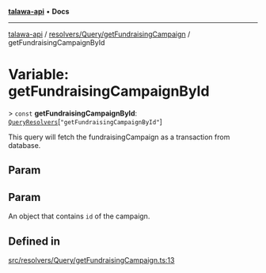 [**talawa-api**](../../../../README.md) • **Docs**

***

[talawa-api](../../../../modules.md) / [resolvers/Query/getFundraisingCampaign](../README.md) / getFundraisingCampaignById

# Variable: getFundraisingCampaignById

\> `const` **getFundraisingCampaignById**: [`QueryResolvers`](../../../../types/generatedGraphQLTypes/type-aliases/QueryResolvers.md)\[`"getFundraisingCampaignById"`\]

This query will fetch the fundraisingCampaign as a transaction from database.

## Param

## Param

An object that contains `id` of the campaign.

## Defined in

[src/resolvers/Query/getFundraisingCampaign.ts:13](https://github.com/PalisadoesFoundation/talawa-api/blob/7fc9f13527dc6ead651f268e58527dcc279b95bc/src/resolvers/Query/getFundraisingCampaign.ts#L13)
